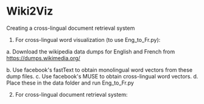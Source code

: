 # Wiki2Viz
Creating a cross-lingual document retrieval system 

1. For cross-lingual word visualization (to use Eng_to_Fr.py):

a. Download the wikipedia data dumps for English and French from https://dumps.wikimedia.org/

b. Use facebook's fastText to obtain monolingual word vectors from these dump files.
c. Use facebook's MUSE to obtain cross-lingual word vectors.
d. Place these in the data folder and run Eng_to_Fr.py


2. For cross-lingual document retrieval system:
